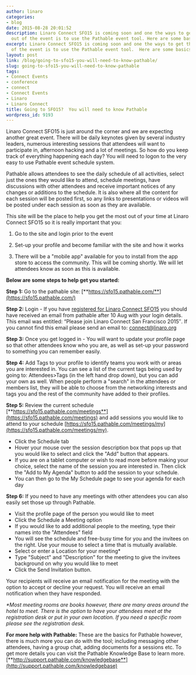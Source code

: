 ```yaml
---
author: linaro
categories:
- blog
date: 2015-08-28 20:01:52
description: Linaro Connect SFO15 is coming soon and one the ways to get the most
  out of the event is to use the Pathable event tool. Here are some basics...
excerpt: Linaro Connect SFO15 is coming soon and one the ways to get the most out
  of the event is to use the Pathable event tool.  Here are some basics...
layout: post
link: /blog/going-to-sfo15-you-will-need-to-know-pathable/
slug: going-to-sfo15-you-will-need-to-know-pathable
tags:
- Connect Events
- conference
- connect
- Connect Events
- Linaro
- Linaro Connect
title: Going to SFO15?  You will need to know Pathable
wordpress_id: 9193
---
```


Linaro Connect SFO15 is just around the corner and we are expecting another great event. There will be daily keynotes given by several industry leaders, numerous interesting sessions that attendees will want to participate in, afternoon hacking and a lot of meetings. So how do you keep track of everything happening each day? You will need to logon to the very easy to use Pathable event schedule system. 

Pathable allows attendees to see the daily schedule of all activities, select just the ones they would like to attend, schedule meetings, have discussions with other attendees and receive important notices of any changes or additions to the schedule. It is also where all the content for each session will be posted first, so any links to presentations or videos will be posted under each session as soon as they are available. 

This site will be the place to help you get the most out of your time at Linaro Connect SFO15 so it is really important that you:

  1. Go to the site and login prior to the event


  2. Set-up your profile and become familiar with the site and how it works


  3. There will be a "mobile app" available for you to install from the app store to access the community. This will be coming shortly. We will let attendees know as soon as this is available.


**Below are some steps to help get you started:**

**Step 1:** Go to the pathable site: [**https://sfo15.pathable.com/**](https://sfo15.pathable.com/)

**Step 2:** Login - If you have [registered for Linaro Connect SFO15](http://connect.linaro.org/attend/) you should have received an email from pathable after 10 Aug with your login details. This email was entitled: “Please join Linaro Connect San Francisco 2015″. If you cannot find this email please send an email to: [connect@linaro.org](mailto:connect@linaro.org)

**Step 3:** Once you get logged in - You will want to update your profile page so that other attendees know who you are, as well as set-up your password to something you can remember easily. 

**Step 4:** Add Tags to your profile to identify teams you work with or areas you are interested in. You can see a list of the current tags being used by going to: Attendees>Tags (in the left hand drop down), but you can add your own as well. When people perform a "search" in the attendees or members list, they will be able to choose from the networking interests and tags you and the rest of the community have added to their profiles.

**Step 5:** Review the current schedule [**https://sfo15.pathable.com/meetings**](https://sfo15.pathable.com/meetings) and add sessions you would like to attend to your schedule [https://sfo15.pathable.com/meetings/my](https://sfo15.pathable.com/meetings/my). 

  * Click the Schedule tab
  * Hover your mouse over the session description box that pops up that you would like to select and click the "Add" button that appears.
  * If you are on a tablet computer or wish to read more before making your choice, select the name of the session you are interested in. Then click the "Add to My Agenda" button to add the session to your schedule.
  * You can then go to the My Schedule page to see your agenda for each day

**Step 6:** If you need to have any meetings with other attendees you can also easily set those up through Pathable. 

  * Visit the profile page of the person you would like to meet
  * Click the Schedule a Meeting option
  * If you would like to add additional people to the meeting, type their names into the "Attendees" field
  * You will see the schedule and free-busy time for you and the invitees on the right. Use your mouse to select a time that is mutually available.
  * Select or enter a Location for your meeting*
  * Type "Subject" and "Description" for the meeting to give the invitees background on why you would like to meet
  * Click the Send Invitation button.


​Your recipients will receive an email notification for the meeting with the option to accept or decline your request. You will receive an email notification when they have responded.

_*Most meeting rooms are books however, there are many areas around the hotel to meet. There is the option to have your attendees meet at the registration desk or put in your own location. If you need a specific room please see the registration desk._

**For more help with Pathable:**
These are the basics for Pathable however, there is much more you can do with the tool; including messaging other attendees, having a group chat, adding documents for a sessions etc. To get more details you can visit the Pathable Knowledge Base to learn more. [**http://support.pathable.com/knowledgebase**](http://support.pathable.com/knowledgebase)